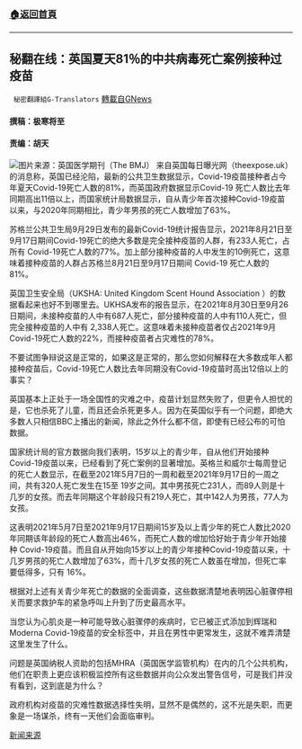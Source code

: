 ###  [:house:返回首頁](https://github.com/ourhimalayas/txt)
---


## 秘翻在线：英国夏天81％的中共病毒死亡案例接种过疫苗
` 秘密翻譯組G-Translators` [轉載自GNews](https://gnews.org/zh-hans/1576704/)

#### 撰稿：极寒将至 

#### 责编：胡天
![](https://assets.gnews.org/wp-content/uploads/2021/10/image-96.png)图片来源：英国医学期刊（The BMJ）
来自英国每日曝光网（theexpose.uk）的消息称，英国已经沦陷，最新的公共卫生数据显示，Covid-19疫苗接种者占今年夏天Covid-19死亡人数的81%，而英国政府数据显示Covid-19 死亡人数比去年同期高出11倍以上，而国家统计局数据显示，自从青少年首次接种Covid-19疫苗以来，与2020年同期相比，青少年男孩的死亡人数增加了63%。

苏格兰公共卫生局9月29日发布的最新Covid-19统计报告显示，2021年8月21日至9月17日期间Covid-19死亡的绝大多数是完全接种疫苗的人群，有233人死亡，占所有 Covid-19死亡人数的77%。加上部分接种疫苗的人中发生的10例死亡，这意味着接种疫苗的人群占苏格兰8月21日至9月17日期间 Covid-19 死亡人数的 81%。

英国卫生安全局（UKSHA: United Kingdom Scent Hound Association ）的数据看起来也好不到哪里去。UKHSA发布的报告显示，在2021年8月30日至9月26日期间，未接种疫苗的人中有687人死亡，部分接种疫苗的人中有110人死亡，但完全接种疫苗的人中有 2,338人死亡。这意味着未接种疫苗者仅占2021年9月Covid-19死亡人数的22%，而接种疫苗者占灾难性的78%。

不要试图争辩说这是正常的，如果这是正常的，那么您如何解释在大多数成年人都接种疫苗后，Covid-19死亡人数比去年同期没有Covid-19疫苗时高出12倍以上的事实？

英国基本上正处于一场全国性的灾难之中，疫苗计划显然失败了，但更令人担忧的是，它也杀死了儿童，而且还会杀死更多人。因为在英国似乎有一个问题，即绝大多数人只相信​BBC上播出的新闻，除此之外什么都不信，即使有已经公布的可怕数据。

国家统计局的官方数据向我们表明，15岁以上的青少年，自从他们开始接种Covid-19疫苗以来，已经看到了死亡案例的显著增加。英格兰和威尔士每周登记的死亡人数显示，在截至2021年5月7日的一周和截至2021年9月17日的一周之间，共有320人死亡发生在15至 19岁之间。其中男孩死亡231人，而89人则是十几岁的女孩。而去年同期这个年龄段只有219人死亡，其中142人为男孩，77人为女孩。

这表明2021年5月7日至2021年9月17日期间15岁及以上青少年的死亡人数比2020年同期该年龄段的死亡人数高出46%，而死亡人数的增加恰好始于青少年开始接种 Covid-19疫苗。而且自从开始向15岁以上的青少年接种Covid-19疫苗以来，十几岁男孩的死亡人数增加了63%，而十几岁女孩的死亡人数虽在增加，但死亡率要低得多，只有 16%。

根据对上述有关青少年死亡的数据的全面调查，这些数据清楚地表明因心脏骤停相关而要求救护车的紧急呼叫上升到了历史最高水平。

当您认为心肌炎是一种可能导致心脏骤停的疾病时，它已被正式添加到辉瑞和Moderna Covid-19疫苗的安全标签中，并且在男性中更常发生，这就不难弄清楚这里发生了什么。

问题是英国纳税人资助的包括MHRA（英国医学监管机构）在内的几个公共机构，他们在职责上更应该积极监控所有这些数据并向公众发出警告信号，可是我们并没有看到，这到底是为什么？

政府机构对疫苗的灾难性数据选择性失明，显然不是偶然的，这不光是失职，而更象是一场谋杀，终有一天他们会面临审判。

[新闻来源](https://theexpose.uk/2021/10/05/uk-has-fallen-81-percent-covid-deaths-vaccinated-teen-deaths-63-percent-higher/)
